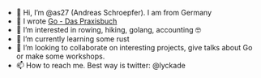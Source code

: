 - 👋 Hi, I’m @as27 (Andreas Schroepfer). I am from Germany
- 📗 I wrote [Go - Das Praxisbuch](https://dpunkt.de/produkt/go-das-praxisbuch/)
- 👀 I’m interested in rowing, hiking, golang, accounting 🤓
- 🌱 I’m currently learning some rust
- 💞️ I’m looking to collaborate on interesting projects, give talks about Go or make some workshops.
- 📫 How to reach me. Best way is twitter: @lyckade

<!---
as27/as27 is a ✨ special ✨ repository because its `README.md` (this file) appears on your GitHub profile.
You can click the Preview link to take a look at your changes.
--->
